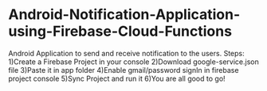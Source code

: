 # Android-Notification-Application-using-Firebase-Cloud-Functions
Android Application to send and receive notification to the users.
Steps:
1)Create a Firebase Project in your console
2)Download google-service.json file
3)Paste it in app folder
4)Enable gmail/password signIn in firebase project console
5)Sync Project and run it
6)You are all good to go!
